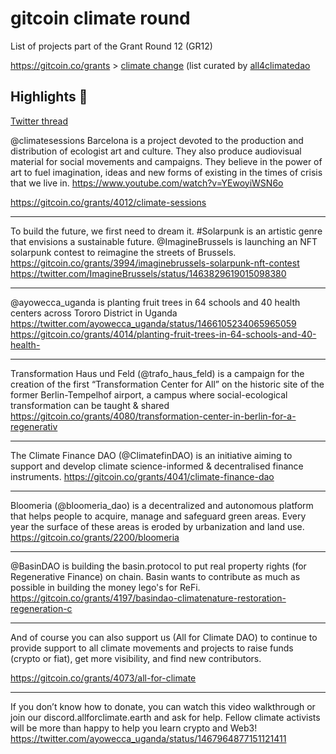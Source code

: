 # gitcoin climate round
List of projects part of the Grant Round 12 (GR12)

https://gitcoin.co/grants > [climate change](https://gitcoin.co/grants/explorer/?sub_round_slug=gr12-climate-change&round_num=12&customer_name=ClimateChange) (list curated by [all4climatedao](https://twitter.com/all4climatedao)

## Highlights 💫

[Twitter thread](https://twitter.com/all4climatedao/status/1470076023630872576)


@climatesessions Barcelona is a project devoted to the production and distribution of ecologist art and culture. They also produce audiovisual material for social movements and campaigns. They believe in the power of art to fuel imagination, ideas and new forms of existing in the times of crisis that we live in.
https://www.youtube.com/watch?v=YEwoyiWSN6o

https://gitcoin.co/grants/4012/climate-sessions

---

To build the future, we first need to dream it.
#Solarpunk is an artistic genre that envisions a sustainable future. 
@ImagineBrussels is launching an NFT solarpunk contest to reimagine the streets of Brussels.
https://gitcoin.co/grants/3994/imaginebrussels-solarpunk-nft-contest
https://twitter.com/ImagineBrussels/status/1463829619015098380

---

@ayowecca_uganda is planting fruit trees in 64 schools and 40 health centers across Tororo District in Uganda 
https://twitter.com/ayowecca_uganda/status/1466105234065965059
https://gitcoin.co/grants/4014/planting-fruit-trees-in-64-schools-and-40-health-

---

Transformation Haus und Feld (@trafo_haus_feld) is a campaign for the creation of the first “Transformation Center for All” on the historic site of the former Berlin-Tempelhof airport, a campus where social-ecological transformation can be taught & shared
https://gitcoin.co/grants/4080/transformation-center-in-berlin-for-a-regenerativ

---

The Climate Finance DAO (@ClimatefinDAO) is an initiative aiming to support and develop climate science-informed & decentralised finance instruments. 
https://gitcoin.co/grants/4041/climate-finance-dao 

---
Bloomeria (@bloomeria_dao) is a decentralized and autonomous platform that helps people to acquire, manage and safeguard green areas. Every year the surface of these areas is eroded by urbanization and land use. 
https://gitcoin.co/grants/2200/bloomeria 

---

@BasinDAO is building the basin.protocol to put real property rights (for Regenerative Finance) on chain. Basin wants to contribute as much as possible in building the money lego's for ReFi.
https://gitcoin.co/grants/4197/basindao-climatenature-restoration-regeneration-c

---

And of course you can also support us (All for Climate DAO) to continue to provide support to all climate movements and projects to raise funds (crypto or fiat), get more visibility, and find new contributors.

https://gitcoin.co/grants/4073/all-for-climate

---

If you don’t know how to donate, you can watch this video walkthrough or join our discord.allforclimate.earth and ask for help. Fellow climate activists will be more than happy to help you learn crypto and Web3!
https://twitter.com/ayowecca_uganda/status/1467964877151121411 
